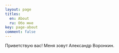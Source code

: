 ```yaml
---
layout: page
titles:  
  en: About
  ru: Обо мне
key: page-about
comment: false
---
```


Приветствую вас!
Меня зовут Александр Воронкин.